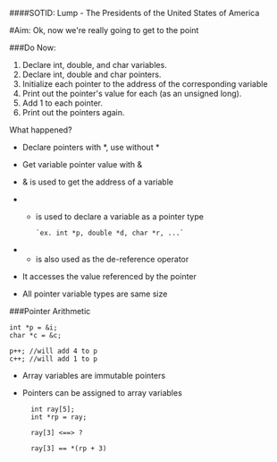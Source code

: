 ####SOTID: Lump - The Presidents of the United States of America

#Aim: Ok, now we're really going to get to the point

###Do Now:
   1. Declare int, double, and char variables.
   2. Declare int, double and char pointers.
   3. Initialize each pointer to the address of the corresponding variable
   4. Print out the pointer's value for each (as an unsigned long).
   5. Add 1 to each pointer.
   6. Print out the pointers again.
   
   What happened?

- Declare pointers with *, use without *
- Get variable pointer value with &

- & is used to get the address of a variable

- * is used to declare a variable as a pointer type

		`ex. int *p, double *d, char *r, ...`

- * is also used as the de-reference operator
 - It accesses the value referenced by the pointer

- All pointer variable types are same size

###Pointer Arithmetic

	int *p = &i;
	char *c = &c;

	p++; //will add 4 to p
	c++; //will add 1 to p

- Array variables are immutable pointers

- Pointers can be assigned to array variables

		int ray[5];
		int *rp = ray;

		ray[3] <==> ?

		ray[3] == *(rp + 3)
